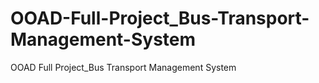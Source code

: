 # OOAD-Full-Project_Bus-Transport-Management-System
OOAD Full Project_Bus Transport Management System
